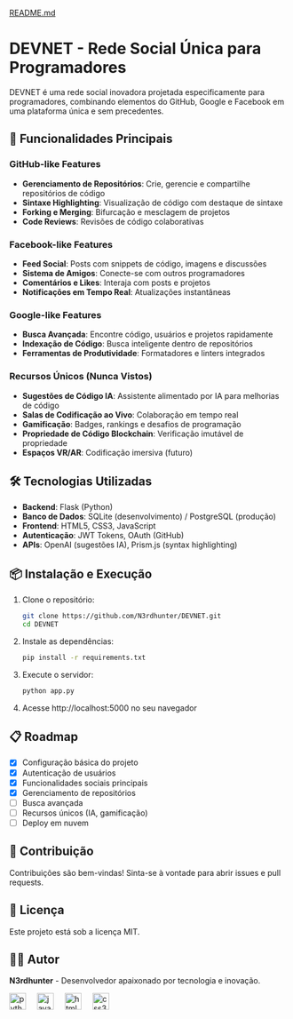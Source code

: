 [README.md](https://github.com/user-attachments/files/23175932/README.md)
# DEVNET - Rede Social Única para Programadores

DEVNET é uma rede social inovadora projetada especificamente para programadores, combinando elementos do GitHub, Google e Facebook em uma plataforma única e sem precedentes.

## 🚀 Funcionalidades Principais

### GitHub-like Features
- **Gerenciamento de Repositórios**: Crie, gerencie e compartilhe repositórios de código
- **Sintaxe Highlighting**: Visualização de código com destaque de sintaxe
- **Forking e Merging**: Bifurcação e mesclagem de projetos
- **Code Reviews**: Revisões de código colaborativas

### Facebook-like Features
- **Feed Social**: Posts com snippets de código, imagens e discussões
- **Sistema de Amigos**: Conecte-se com outros programadores
- **Comentários e Likes**: Interaja com posts e projetos
- **Notificações em Tempo Real**: Atualizações instantâneas

### Google-like Features
- **Busca Avançada**: Encontre código, usuários e projetos rapidamente
- **Indexação de Código**: Busca inteligente dentro de repositórios
- **Ferramentas de Produtividade**: Formatadores e linters integrados

### Recursos Únicos (Nunca Vistos)
- **Sugestões de Código IA**: Assistente alimentado por IA para melhorias de código
- **Salas de Codificação ao Vivo**: Colaboração em tempo real
- **Gamificação**: Badges, rankings e desafios de programação
- **Propriedade de Código Blockchain**: Verificação imutável de propriedade
- **Espaços VR/AR**: Codificação imersiva (futuro)

## 🛠️ Tecnologias Utilizadas

- **Backend**: Flask (Python)
- **Banco de Dados**: SQLite (desenvolvimento) / PostgreSQL (produção)
- **Frontend**: HTML5, CSS3, JavaScript
- **Autenticação**: JWT Tokens, OAuth (GitHub)
- **APIs**: OpenAI (sugestões IA), Prism.js (syntax highlighting)

## 📦 Instalação e Execução

1. Clone o repositório:
   ```bash
   git clone https://github.com/N3rdhunter/DEVNET.git
   cd DEVNET
   ```

2. Instale as dependências:
   ```bash
   pip install -r requirements.txt
   ```

3. Execute o servidor:
   ```bash
   python app.py
   ```

4. Acesse http://localhost:5000 no seu navegador

## 📋 Roadmap

- [x] Configuração básica do projeto
- [x] Autenticação de usuários
- [x] Funcionalidades sociais principais
- [x] Gerenciamento de repositórios
- [ ] Busca avançada
- [ ] Recursos únicos (IA, gamificação)
- [ ] Deploy em nuvem

## 🤝 Contribuição

Contribuições são bem-vindas! Sinta-se à vontade para abrir issues e pull requests.

## 📄 Licença

Este projeto está sob a licença MIT.

## 👨‍💻 Autor

**N3rdhunter** - Desenvolvedor apaixonado por tecnologia e inovação.

<div align="left">
  <img src="https://cdn.jsdelivr.net/gh/devicons/devicon/icons/python/python-original.svg" height="30" alt="python logo"  />
  <img width="12" />
  <img src="https://cdn.jsdelivr.net/gh/devicons/devicon/icons/javascript/javascript-original.svg" height="30" alt="javascript logo"  />
  <img width="12" />
  <img src="https://cdn.jsdelivr.net/gh/devicons/devicon/icons/html5/html5-original.svg" height="30" alt="html5 logo"  />
  <img width="12" />
  <img src="https://cdn.jsdelivr.net/gh/devicons/devicon/icons/css3/css3-original.svg" height="30" alt="css3 logo"  />
</div>
